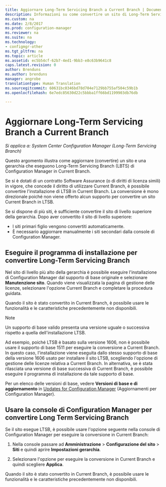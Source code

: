 ```yaml
---
title: Aggiornare Long-Term Servicing Branch a Current Branch | Documentazione Microsoft
description: Informazioni su come convertire un sito di Long-Term Servicing Branch in un sito di Current Branch.
ms.custom: na
ms.date: 2/8/2017
ms.prod: configuration-manager
ms.reviewer: na
ms.suite: na
ms.technology:
- configmgr-other
ms.tgt_pltfrm: na
ms.topic: article
ms.assetid: ec5b54cf-62b7-4ed1-9bb3-e8c63b9641c8
caps.latest.revision: 0
author: Brenduns
ms.author: brenduns
manager: angrobe
translationtype: Human Translation
ms.sourcegitcommit: 60631bc0346bd78d704e7129bb755af504c59b1b
ms.openlocfilehash: 6e7edc85630d22c5bbba1ff66bd1199903db76db

---
```



# <a name="upgrade-the-long-term-servicing-branch-to-the-current-branch"></a>Aggiornare Long-Term Servicing Branch a Current Branch

*Si applica a: System Center Configuration Manager (Long-Term Servicing Branch)*

Questo argomento illustra come aggiornare (convertire) un sito e una gerarchia che eseguono Long-Term Servicing Branch (LBTS) di Configuration Manager in Current Branch.

Se si è dotati di un contratto Software Assurance (o di diritti di licenza simili) in vigore, che concede il diritto di utilizzare Current Branch, è possibile convertire l'installazione di LTSB in Current Branch.  La conversione è mono direzionale poiché non viene offerto alcun supporto per convertire un sito Current Branch in LTSB.

Se si dispone di più siti, è sufficiente convertire il sito di livello superiore della gerarchia. Dopo aver convertito il sito di livello superiore:
- I siti primari figlio vengono convertiti automaticamente.
-    È necessario aggiornare manualmente i siti secondari dalla console di Configuration Manager.

## <a name="run-setup-to-convert-the-long-term-servicing-branch"></a>Eseguire il programma di installazione per convertire Long-Term Servicing Branch
Nel sito di livello più alto della gerarchia è possibile eseguire l'installazione di Configuration Manager dal supporto di base originale e selezionare **Manutenzione sito**.  Quando viene visualizzata la pagina di gestione delle licenze, selezionare l'opzione Current Branch e completare la procedura guidata.

Quando il sito è stato convertito in Current Branch, è possibile usare le funzionalità e le caratteristiche precedentemente non disponibili.

> [!NOTE]  
> Un supporto di base valido presenta una versione uguale o successiva rispetto a quella dell'installazione LTSB.

Ad esempio, poiché LTSB è basato sulla versione 1606, non è possibile usare il supporto di base 1511 per eseguire la conversione a Current Branch. In questo caso, l'installazione viene eseguita dallo stesso supporto di base della versione 1606 usato per installare il sito LTSB, scegliendo l'opzione di gestione delle licenze relativa a Current Branch.  In alternativa, se è stata rilasciata una versione di base successiva di Current Branch, è possibile eseguire il programma di installazione da tale supporto di base.

Per un elenco delle versioni di base, vedere **Versioni di base e di aggiornamento** in [Updates for Configuration Manager](/sccm/core/servers/manage/updates) (Aggiornamenti per Configuration Manager).

## <a name="use-the-configuration-manager-console-to-convert-the-long-term-servicing-branch"></a>Usare la console di Configuration Manager per convertire Long Term Servicing Branch
Se il sito esegue LTSB, è possibile usare l'opzione seguente nella console di Configuration Manager per eseguire la conversione in Current Branch:

 1. Nella console passare ad **Amministrazione** > **Configurazione del sito** > **Siti** e quindi aprire **Impostazioni gerarchia**.  

 2. Selezionare l'opzione per eseguire la conversione in Current Branch e quindi scegliere **Applica**.  

Quando il sito è stato convertito in Current Branch, è possibile usare le funzionalità e le caratteristiche precedentemente non disponibili.



<!--HONumber=Feb17_HO2-->


